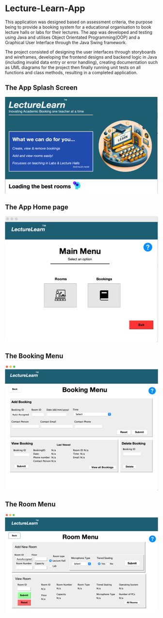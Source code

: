 # Lecture-Learn-App
This application was designed based on assessment criteria, the purpose being to provide a booking system for a educational organisation to book lecture halls or labs for their lectures.
The app was developed and testing using Java and utilises Object Orientated Programming(OOP) and a Graphical User Interface through the Java Swing framework. 

The project consisted of designing the user interfaces through storyboards and wireframes, developing the frontend designs and backend logic in Java (including invalid data entry or error handling), creating documentation such as UML diagrams for the project then finally running unit tests on all functions and class methods, resulting in a completed application.


## The App Splash Screen
![My Project Screenshot](https://github.com/J-McKibbin/Lecture-Learn-App/blob/main/Project-details/Lecture%20Learn%20Splash%20Screenshot.png)

## The App Home page
![My Project Screenshot](https://github.com/J-McKibbin/Lecture-Learn-App/blob/main/Project-details/Lecture%20Learn%20Home%20Screenshot.png)

## The Booking Menu
![My Project Screenshot](https://github.com/J-McKibbin/Lecture-Learn-App/blob/main/Project-details/Lecture%20Learn%20Booking%20Menu%20Screenshot.png)

## The Room Menu
![My Project Screenshot](https://github.com/J-McKibbin/Lecture-Learn-App/blob/main/Project-details/Lecture%20Learn%20room%20Menu%20Screenshot.png)
